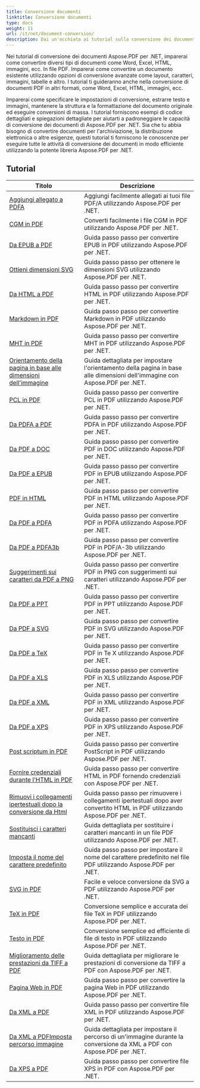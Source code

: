 ```yaml
---
title: Conversione documenti
linktitle: Conversione documenti
type: docs
weight: 11
url: /it/net/document-conversion/
description: Dai un'occhiata ai tutorial sulla conversione dei documenti con Aspose.PDF per .NET. Converti facilmente i file in diversi formati.
---
```

Nei tutorial di conversione dei documenti Aspose.PDF per .NET, imparerai come convertire diversi tipi di documenti come Word, Excel, HTML, immagini, ecc. In file PDF. Imparerai come convertire un documento esistente utilizzando opzioni di conversione avanzate come layout, caratteri, immagini, tabelle e altro. I tutorial ti guideranno anche nella conversione di documenti PDF in altri formati, come Word, Excel, HTML, immagini, ecc. 

Imparerai come specificare le impostazioni di conversione, estrarre testo e immagini, mantenere la struttura e la formattazione del documento originale ed eseguire conversioni di massa. I tutorial forniscono esempi di codice dettagliati e spiegazioni dettagliate per aiutarti a padroneggiare le capacità di conversione dei documenti di Aspose.PDF per .NET. Sia che tu abbia bisogno di convertire documenti per l'archiviazione, la distribuzione elettronica o altre esigenze, questi tutorial ti forniscono le conoscenze per eseguire tutte le attività di conversione dei documenti in modo efficiente utilizzando la potente libreria Aspose.PDF per .NET.

## Tutorial
| Titolo | Descrizione |
| --- | --- | 
| [Aggiungi allegato a PDFA](./add-attachment-to-pdfa/) | Aggiungi facilmente allegati ai tuoi file PDF/A utilizzando Aspose.PDF per .NET. |  
| [CGM in PDF](./cgm-to-pdf/) | Converti facilmente i file CGM in PDF utilizzando Aspose.PDF per .NET. |  
| [Da EPUB a PDF](./epub-to-pdf/) | Guida passo passo per convertire EPUB in PDF utilizzando Aspose.PDF per .NET. |  
| [Ottieni dimensioni SVG](./get-svg-dimensions/) | Guida passo passo per ottenere le dimensioni SVG utilizzando Aspose.PDF per .NET. |  
| [Da HTML a PDF](./html-to-pdf/) | Guida passo passo per convertire HTML in PDF utilizzando Aspose.PDF per .NET. |  
| [Markdown in PDF](./markdown-to-pdf/) | Guida passo passo per convertire Markdown in PDF utilizzando Aspose.PDF per .NET. |  
| [MHT in PDF](./mht-to-pdf/) | Guida passo passo per convertire MHT in PDF utilizzando Aspose.PDF per .NET. |  
| [Orientamento della pagina in base alle dimensioni dell'immagine](./page-orientation-according-image-dimensions/) | Guida dettagliata per impostare l'orientamento della pagina in base alle dimensioni dell'immagine con Aspose.PDF per .NET. |  
| [PCL in PDF](./pcl-to-pdf/) | Guida passo passo per convertire PCL in PDF utilizzando Aspose.PDF per .NET. |  
| [Da PDFA a PDF](./pdfa-to-pdf/) | Guida passo passo per convertire PDFA in PDF utilizzando Aspose.PDF per .NET. |  
| [Da PDF a DOC](./pdf-to-doc/) | Guida passo passo per convertire PDF in DOC utilizzando Aspose.PDF per .NET.  |  
| [Da PDF a EPUB](./pdf-to-epub/) | Guida passo passo per convertire PDF in EPUB utilizzando Aspose.PDF per .NET. |  
| [PDF in HTML](./pdf-to-html/) | Guida passo passo per convertire PDF in HTML utilizzando Aspose.PDF per .NET. |  
| [Da PDF a PDFA](./pdf-to-pdfa/) | Guida passo passo per convertire PDF in PDFA utilizzando Aspose.PDF per .NET. |  
| [Da PDF a PDFA3b](./pdf-to-pdfa3b/) | Guida passo passo per convertire PDF in PDF/A-3b utilizzando Aspose.PDF per .NET. |  
| [Suggerimenti sui caratteri da PDF a PNG](./pdf-to-png-font-hinting/) | Guida passo passo per convertire PDF in PNG con suggerimenti sui caratteri utilizzando Aspose.PDF per .NET. |  
| [Da PDF a PPT](./pdf-to-ppt/) | Guida passo passo per convertire PDF in PPT utilizzando Aspose.PDF per .NET. |  
| [Da PDF a SVG](./pdf-to-svg/) | Guida passo passo per convertire PDF in SVG utilizzando Aspose.PDF per .NET. |  
| [Da PDF a TeX](./pdf-to-tex/) | Guida passo passo per convertire PDF in Te X utilizzando Aspose.PDF per .NET. |  
| [Da PDF a XLS](./pdf-to-xls/) | Guida passo passo per convertire PDF in XLS utilizzando Aspose.PDF per .NET. |  
| [Da PDF a XML](./pdf-to-xml/) | Guida passo passo per convertire PDF in XML utilizzando Aspose.PDF per .NET. |  
| [Da PDF a XPS](./pdf-to-xps/) | Guida passo passo per convertire PDF in XPS utilizzando Aspose.PDF per .NET. |  
| [Post scriptum in PDF](./postscript-to-pdf/) | Guida passo passo per convertire PostScript in PDF utilizzando Aspose.PDF per .NET. |  
| [Fornire credenziali durante l'HTML in PDF](./provide-credentials-during-html-to-pdf/) | Guida passo passo per convertire HTML in PDF fornendo credenziali con Aspose.PDF per .NET. |  
| [Rimuovi i collegamenti ipertestuali dopo la conversione da Html](./remove-hyperlinks-after-converting-from-html/) | Guida passo passo per rimuovere i collegamenti ipertestuali dopo aver convertito HTML in PDF utilizzando Aspose.PDF per .NET. |  
| [Sostituisci i caratteri mancanti](./replace-missing-fonts/) | Guida dettagliata per sostituire i caratteri mancanti in un file PDF utilizzando Aspose.PDF per .NET. |  
| [Imposta il nome del carattere predefinito](./set-default-font-name/) | Guida passo passo per impostare il nome del carattere predefinito nel file PDF utilizzando Aspose.PDF per .NET. |  
| [SVG in PDF](./svg-to-pdf/) | Facile e veloce conversione da SVG a PDF utilizzando Aspose.PDF per .NET. |  
| [TeX in PDF](./tex-to-pdf/) | Conversione semplice e accurata dei file TeX in PDF utilizzando Aspose.PDF per .NET. |  
| [Testo in PDF](./text-to-pdf/) | Conversione semplice ed efficiente di file di testo in PDF utilizzando Aspose.PDF per .NET. |  
| [Miglioramento delle prestazioni da TIFF a PDF](./tiff-to-pdf-performance-improvement/) | Guida dettagliata per migliorare le prestazioni di conversione da TIFF a PDF con Aspose.PDF per .NET. |  
| [Pagina Web in PDF](./web-page-to-pdf/) | Guida passo passo per convertire la pagina Web in PDF utilizzando Aspose.PDF per .NET. |  
| [Da XML a PDF](./xml-to-pdf/) | Guida passo passo per convertire file XML in PDF utilizzando Aspose.PDF per .NET. |  
| [Da XML a PDFImposta percorso immagine](./xml-to-pdfset-image-path/) | Guida dettagliata per impostare il percorso di un'immagine durante la conversione da XML a PDF con Aspose.PDF per .NET. |  
| [Da XPS a PDF](./xps-to-pdf/) | Guida passo passo per convertire file XPS in PDF con Aspose.PDF per .NET. |  